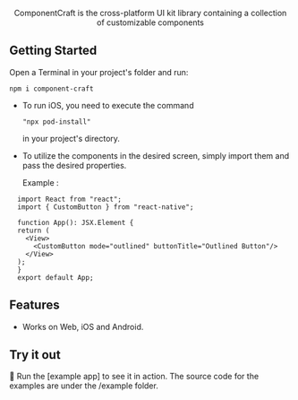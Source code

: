 
 <p align="center">ComponentCraft is the cross-platform UI kit library containing a collection of customizable components</p>
 
## Getting Started

Open a Terminal in your project's folder and run:
```
npm i component-craft
```
- To run iOS, you need to execute the command
  ```
  "npx pod-install"
  ```
  in your project's directory.
  
- To utilize the components in the desired screen, simply import them and pass the desired properties.
  
  Example :
```
  import React from "react";
  import { CustomButton } from "react-native";

  function App(): JSX.Element {
  return (
    <View>
      <CustomButton mode="outlined" buttonTitle="Outlined Button"/>
    </View>
  );
  }
  export default App;
```
## Features

- Works on Web, iOS and Android.

## Try it out

 🙇 Run the [example app] to see it in action. The source code for the examples are under the /example folder.


